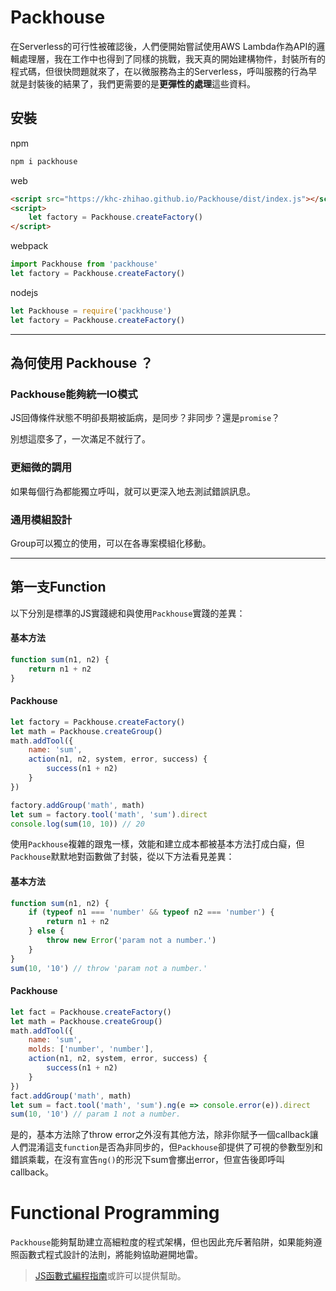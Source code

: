 # Packhouse

在Serverless的可行性被確認後，人們便開始嘗試使用AWS Lambda作為API的邏輯處理層，我在工作中也得到了同樣的挑戰，我天真的開始建構物件，封裝所有的程式碼，但很快問題就來了，在以微服務為主的Serverless，呼叫服務的行為早就是封裝後的結果了，我們更需要的是**更彈性的處理**這些資料。

## 安裝

npm
```bash
npm i packhouse
```

web
```html
<script src="https://khc-zhihao.github.io/Packhouse/dist/index.js"></script>
<script>
    let factory = Packhouse.createFactory()
</script>
```

webpack
```js
import Packhouse from 'packhouse'
let factory = Packhouse.createFactory()
```

nodejs
```js
let Packhouse = require('packhouse')
let factory = Packhouse.createFactory()
```

---

## 為何使用 Packhouse ？

### Packhouse能夠統一IO模式

JS回傳條件狀態不明卻長期被詬病，是同步？非同步？還是`promise`？

別想這麼多了，一次滿足不就行了。

### 更細微的調用

如果每個行為都能獨立呼叫，就可以更深入地去測試錯誤訊息。

### 通用模組設計

Group可以獨立的使用，可以在各專案模組化移動。

---

## 第一支Function

以下分別是標準的JS實踐總和與使用`Packhouse`實踐的差異：

#### 基本方法

```js
function sum(n1, n2) {
    return n1 + n2
}
```

#### Packhouse

```js
let factory = Packhouse.createFactory()
let math = Packhouse.createGroup()
math.addTool({
    name: 'sum',
    action(n1, n2, system, error, success) {
        success(n1 + n2)
    }
})

factory.addGroup('math', math)
let sum = factory.tool('math', 'sum').direct
console.log(sum(10, 10)) // 20
```

使用`Packhouse`複雜的跟鬼一樣，效能和建立成本都被基本方法打成白癡，但`Packhouse`默默地對函數做了封裝，從以下方法看見差異：

#### 基本方法

```js
function sum(n1, n2) {
    if (typeof n1 === 'number' && typeof n2 === 'number') {
        return n1 + n2
    } else {
        throw new Error('param not a number.')
    }
}
sum(10, '10') // throw 'param not a number.'
```

#### Packhouse

```js
let fact = Packhouse.createFactory()
let math = Packhouse.createGroup()
math.addTool({
    name: 'sum',
    molds: ['number', 'number'],
    action(n1, n2, system, error, success) {
        success(n1 + n2)
    }
})
fact.addGroup('math', math)
let sum = fact.tool('math', 'sum').ng(e => console.error(e)).direct
sum(10, '10') // param 1 not a number.
```

是的，基本方法除了throw error之外沒有其他方法，除非你賦予一個callback讓人們混淆這支`function`是否為非同步的，但`Packhouse`卻提供了可視的參數型別和錯誤乘載，在沒有宣告`ng()`的形況下sum會擲出error，但宣告後即呼叫callback。

# Functional Programming

`Packhouse`能夠幫助建立高細粒度的程式架構，但也因此充斥著陷阱，如果能夠遵照函數式程式設計的法則，將能夠協助避開地雷。

>[JS函數式編程指南](https://yucj.gitbooks.io/mostly-adequate-guide-traditional-chinese/content/)或許可以提供幫助。
